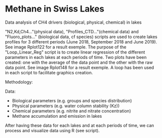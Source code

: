 # Methane in Swiss Lakes

Data analysis of CH4 drivers (biological, physical, chemical) in lakes

"N2,Kd,Ch4..."(physical data), "Profiles_CTD..."(chemical data) and "Fluoro_plots..." (biological data, cf species) scripts are used to create lakes profiles for 3 different periods (June 2018, September 2018 and June 2019). See image Rplot122 for a result exemple.
The purpose of the "Loop_Linear_Reg" script is to create linear regression of the different parameters in each lakes at each periods of time. Two plots have been created: one with the average of the data point and the other with the raw data point. See image Rplot148 for a result exemple.
A loop has been used in each script to facilitate graphics creation.

Methodology:

Data:
- Biological parameters (e.g. groups and species distribution)
- Physical parameters (e.g. water column stability (Kz))
- Chemical parameters (e.g. nitrite and nitrate concentration)
- Methane accumulation and emission in lakes

After having these data for each lakes and at each periods of time, we can process and visualize data using R (see script).
